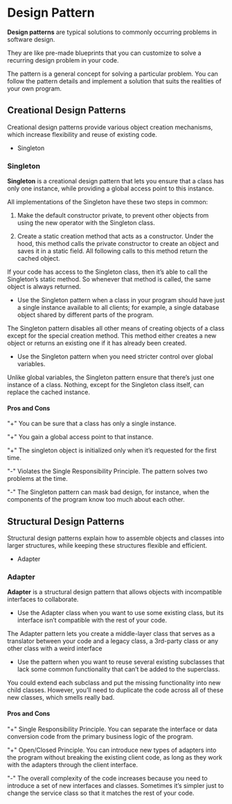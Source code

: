 # Design Pattern

**Design patterns** are typical solutions to commonly occurring problems in software design. 

They are like pre-made blueprints that you can customize to solve a recurring design problem in your code.

The pattern is a general concept for solving a particular problem. You can follow the pattern details and implement a solution that suits the realities of your own program.

## Creational Design Patterns
Creational design patterns provide various object creation mechanisms, which increase flexibility and reuse of existing code.
- Singleton

### Singleton

**Singleton** is a creational design pattern that lets you ensure that a class has only one instance, while providing a global access point to this instance.

All implementations of the Singleton have these two steps in common:

1. Make the default constructor private, to prevent other objects from using the new operator with the Singleton class.

2. Create a static creation method that acts as a constructor. Under the hood, this method calls the private constructor to create an object and saves it in a static field. All following calls to this method return the cached object.

If your code has access to the Singleton class, then it’s able to call the Singleton’s static method. So whenever that method is called, the same object is always returned.

- Use the Singleton pattern when a class in your program should have just a single instance available to all clients; for example, a single database object shared by different parts of the program.

The Singleton pattern disables all other means of creating objects of a class except for the special creation method. This method either creates a new object or returns an existing one if it has already been created.

- Use the Singleton pattern when you need stricter control over global variables.

Unlike global variables, the Singleton pattern ensure that there’s just one instance of a class. Nothing, except for the Singleton class itself, can replace the cached instance.

#### Pros and Cons
"+" You can be sure that a class has only a single instance.

"+" You gain a global access point to that instance.

"+" The singleton object is initialized only when it’s requested for the first time.
  
"-" Violates the Single Responsibility Principle. The pattern solves two problems at the time.

"-" The Singleton pattern can mask bad design, for instance, when the components of the program know too much about each other.

## Structural Design Patterns
Structural design patterns explain how to assemble objects and classes into larger structures, while keeping these structures flexible and efficient.
- Adapter

### Adapter

**Adapter** is a structural design pattern that allows objects with incompatible interfaces to collaborate.

- Use the Adapter class when you want to use some existing class, but its interface isn’t compatible with the rest of your code.

The Adapter pattern lets you create a middle-layer class that serves as a translator between your code and a legacy class, a 3rd-party class or any other class with a weird interface

- Use the pattern when you want to reuse several existing subclasses that lack some common functionality that can’t be added to the superclass.

You could extend each subclass and put the missing functionality into new child classes. 
However, you’ll need to duplicate the code across all of these new classes, which smells really bad.

#### Pros and Cons
"+" Single Responsibility Principle. You can separate the interface or data conversion code from the primary business logic of the program.

"+" Open/Closed Principle. You can introduce new types of adapters into the program without breaking the existing client code, as long as they work with the adapters through the client interface.

"-" The overall complexity of the code increases because you need to introduce a set of new interfaces and classes. 
Sometimes it’s simpler just to change the service class so that it matches the rest of your code.
